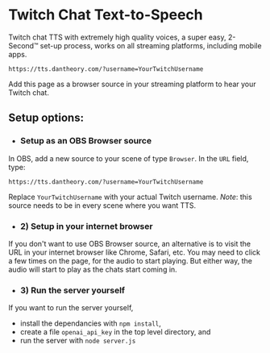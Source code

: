 # Twitch Chat Text-to-Speech
Twitch chat TTS with extremely high quality voices, a super easy, 2-Second™ set-up process, works on all streaming platforms, including mobile apps. 

```https://tts.dantheory.com/?username=YourTwitchUsername```

Add this page as a browser source in your streaming platform to hear your Twitch chat.

## Setup options:
- ### Setup as an OBS Browser source

In OBS, add a new source to your scene of type `Browser`. In the `URL` field, type:

 ```https://tts.dantheory.com/?username=YourTwitchUsername```
 
Replace `YourTwitchUsername` with your actual Twitch username.
*Note*: this source needs to be in every scene where you want TTS.

- ### 2) Setup in your internet browser
If you don't want to use OBS Browser source, an alternative is to visit the URL in your internet browser like Chrome, Safari, etc. You may need to click a few times on the page, for the audio to start playing. But either way, the audio will start to play as the chats start coming in.

- ### 3) Run the server yourself
If you want to run the server yourself, 
- install the dependancies with `npm install`,
- create a file `openai_api_key` in the top level directory, and
- run the server with `node server.js`


